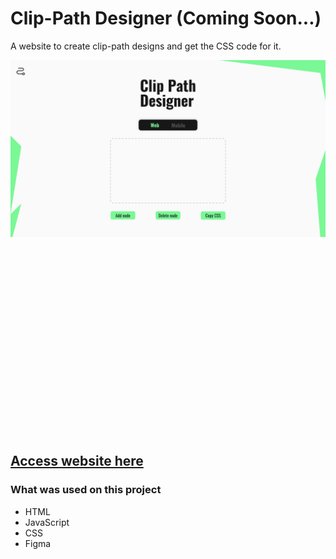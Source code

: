 # Clip-Path Designer (Coming Soon...)

A website to create clip-path designs and get the CSS code for it.

<p align="center" style="height: 600px">
  <img src="./Home.png">
</p>

## [Access website here](https://lnardon.github.io/ClipPathDesigner/ "Homepage")

### What was used on this project

- HTML
- JavaScript
- CSS
- Figma
